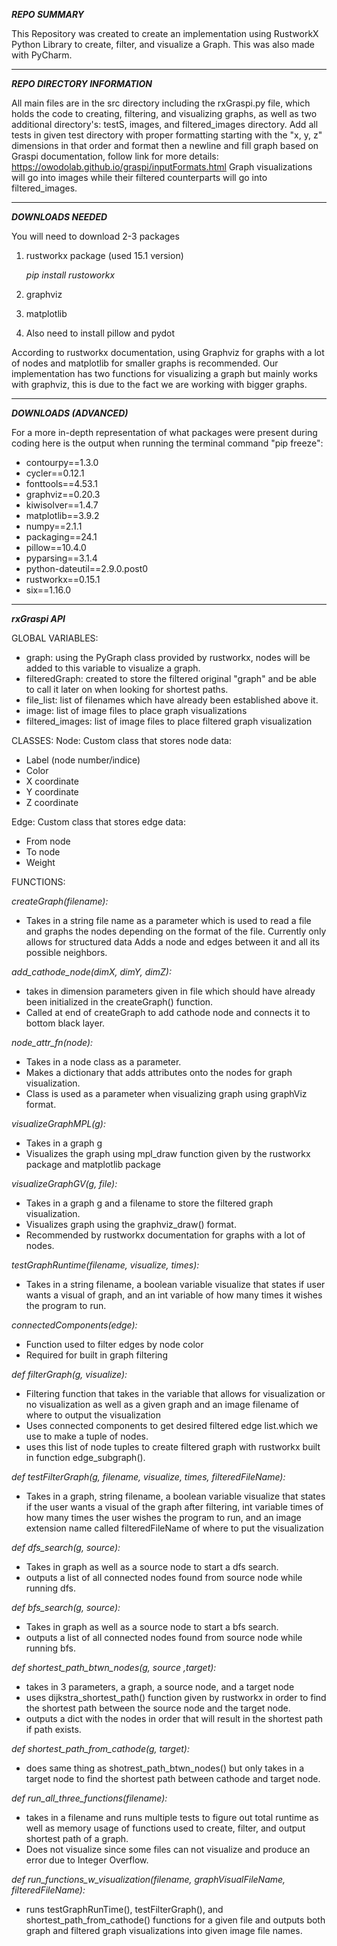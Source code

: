 **_REPO SUMMARY_**

This Repository was created to create an implementation using RustworkX Python Library to create, filter, and visualize a Graph.
This was also made with PyCharm.
____
**_REPO DIRECTORY INFORMATION_**

All main files are in the src directory including the rxGraspi.py file, which holds the code to creating, filtering, and visualizing graphs, as well as two additional directory's: testS, images, and filtered_images directory.
Add all tests in given test directory with proper formatting starting with the "x, y, z" dimensions in that order and format then a newline and fill graph based on Graspi documentation, follow link for more details: https://owodolab.github.io/graspi/inputFormats.html
Graph visualizations will go into images while their filtered counterparts will go into filtered_images.
______
***DOWNLOADS NEEDED***

You will need to download 2-3 packages
1. rustworkx package (used 15.1 version)
   
   _pip install rustoworkx_
   
3. graphviz
4. matplotlib
5. Also need to install pillow and pydot

According to rustworkx documentation, using Graphviz for graphs with a lot of nodes and matplotlib for smaller graphs is recommended. Our implementation has two functions for visualizing a graph but mainly works with graphviz, this is due to the fact we are working with bigger graphs.
______
***DOWNLOADS (ADVANCED)***

For a more in-depth representation of what packages were present during coding here is the output when running the terminal command "pip freeze":
* contourpy==1.3.0
* cycler==0.12.1
* fonttools==4.53.1
* graphviz==0.20.3
* kiwisolver==1.4.7
* matplotlib==3.9.2
* numpy==2.1.1
* packaging==24.1
* pillow==10.4.0
* pyparsing==3.1.4
* python-dateutil==2.9.0.post0
* rustworkx==0.15.1
* six==1.16.0
________
***_rxGraspi API_***

GLOBAL VARIABLES:
* graph: using the PyGraph class provided by rustworkx, nodes will be added to this variable to visualize a graph.
* filteredGraph: created to store the filtered original "graph" and be able to call it later on when looking for shortest paths.
* file_list: list of filenames which have already been established above it.
* image: list of image files to place graph visualizations
* filtered_images: list of image files to place filtered graph visualization

CLASSES:
Node: Custom class that stores node data:
* Label (node number/indice)
* Color
* X coordinate
* Y coordinate
* Z coordinate

Edge: Custom class that stores edge data:
* From node
* To node
* Weight

FUNCTIONS:

_createGraph(filename):_
* Takes in a string file name as a parameter which is used to read a file and graphs the nodes depending on the format of the file. Currently only allows for structured data Adds a node and edges between it and all its possible neighbors. 

_add_cathode_node(dimX, dimY, dimZ):_
* takes in dimension parameters given in file which should have already been initialized in the createGraph() function.
* Called at end of createGraph to add cathode node and connects it to bottom black layer.

_node_attr_fn(node):_
* Takes in a node class as a parameter.
* Makes a dictionary that adds attributes onto the nodes for graph visualization.
* Class is used as a parameter when visualizing graph using graphViz format. 

_visualizeGraphMPL(g):_
* Takes in a graph g
* Visualizes the graph using mpl_draw function given by the rustworkx package and matplotlib package

_visualizeGraphGV(g, file):_
* Takes in a graph g and a filename to store the filtered graph visualization.
* Visualizes graph using the graphviz_draw() format.
* Recommended by rustworkx documentation for graphs with a lot of nodes. 

_testGraphRuntime(filename, visualize, times):_
* Takes in a string filename, a boolean variable visualize that states if user wants a visual of graph, and an int variable of how many times it wishes the program to run.

_connectedComponents(edge):_
* Function used to filter edges by node color
* Required for built in graph filtering

_def filterGraph(g, visualize):_
* Filtering function that takes in the variable that allows for visualization or no visualization as well as a given graph and an image filename of where to output the visualization
* Uses connected components to get desired filtered edge list.which we use to make a tuple of nodes.
* uses this list of node tuples to create filtered graph with rustworkx built in function edge_subgraph().

_def testFilterGraph(g, filename, visualize, times, filteredFileName):_
* Takes in a graph, string filename, a boolean variable visualize that states if the user wants a visual of the graph after filtering, int variable times of how many times the user wishes the program to run, and an image extension name called filteredFileName of where to put the visualization

_def dfs_search(g, source):_
* Takes in graph as well as a source node to start a dfs search.
* outputs a list of all connected nodes found from source node while running dfs.

_def bfs_search(g, source):_
* Takes in graph as well as a source node to start a bfs search.
* outputs a list of all connected nodes found from source node while running bfs.

_def shortest_path_btwn_nodes(g, source ,target):_
* takes in 3 parameters, a graph, a source node, and a target node 
* uses dijkstra_shortest_path() function given by rustworkx in order to find the shortest path between the source node and the target node.
* outputs a dict with the nodes in order that will result in the shortest path if path exists. 

_def shortest_path_from_cathode(g, target):_
* does same thing as shotrest_path_btwn_nodes() but only takes in a target node to find the shortest path between cathode and target node.

_def run_all_three_functions(filename):_
* takes in a filename and runs multiple tests to figure out total runtime as well as memory usage of functions used to create, filter, and output shortest path of a graph.
* Does not visualize since some files can not visualize and produce an error due to Integer Overflow.

_def run_functions_w_visualization(filename, graphVisualFileName, filteredFileName):_
* runs testGraphRunTime(), testFilterGraph(), and shortest_path_from_cathode() functions for a given file and outputs both graph and filtered graph visualizations into given image file names.
